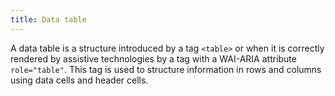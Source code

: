 ```yaml
---
title: Data table
---
```


A data table is a structure introduced by a tag `<table>` or when it is correctly rendered by assistive technologies by a tag with a WAI-ARIA attribute `role="table"`. This tag is used to structure information in rows and columns using data cells and header cells.

